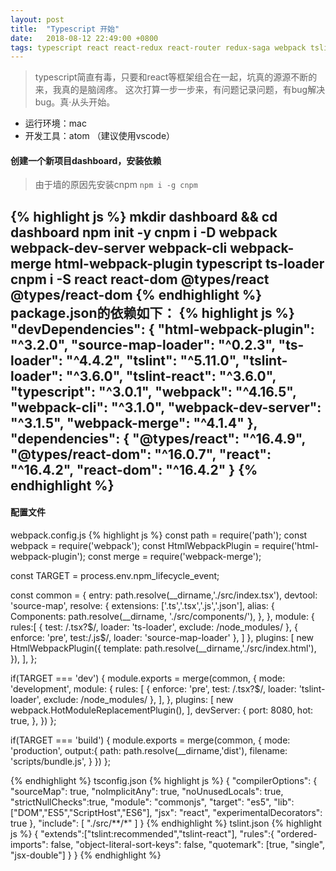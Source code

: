```yaml
---
layout: post
title:  "Typescript 开始"
date:   2018-08-12 22:49:00 +0800
tags: typescript react react-redux react-router redux-saga webpack tslint
---
```


> typescript简直有毒，只要和react等框架组合在一起，坑真的源源不断的来，我真的是脑阔疼。
这次打算一步一步来，有问题记录问题，有bug解决bug。真·从头开始。

- 运行环境：mac
- 开发工具：atom （建议使用vscode）

#### 创建一个新项目dashboard，安装依赖
> 由于墙的原因先安装cnpm ``npm i -g cnpm``

{% highlight js %}
mkdir dashboard && cd dashboard
npm init -y
cnpm i -D webpack webpack-dev-server webpack-cli webpack-merge html-webpack-plugin typescript ts-loader
cnpm i -S react react-dom @types/react @types/react-dom
{% endhighlight %}
package.json的依赖如下：
{% highlight js %}
"devDependencies": {
  "html-webpack-plugin": "^3.2.0",
  "source-map-loader": "^0.2.3",
  "ts-loader": "^4.4.2",
  "tslint": "^5.11.0",
  "tslint-loader": "^3.6.0",
  "tslint-react": "^3.6.0",
  "typescript": "^3.0.1",
  "webpack": "^4.16.5",
  "webpack-cli": "^3.1.0",
  "webpack-dev-server": "^3.1.5",
  "webpack-merge": "^4.1.4"
},
"dependencies": {
  "@types/react": "^16.4.9",
  "@types/react-dom": "^16.0.7",
  "react": "^16.4.2",
  "react-dom": "^16.4.2"
}
{% endhighlight %}
---
#### 配置文件
webpack.config.js
{% highlight js %}
const path = require('path');
const webpack = require('webpack');
const HtmlWebpackPlugin = require('html-webpack-plugin');
const merge = require('webpack-merge');

const TARGET = process.env.npm_lifecycle_event;

const common = {
  entry: path.resolve(__dirname,'./src/index.tsx'),
  devtool: 'source-map',
  resolve: {
    extensions: ['.ts','.tsx','.js','.json'],
    alias: {
      Components: path.resolve(__dirname, './src/components/'),
    },
  },
  module: {
    rules:[
      { test: /\.tsx?$/, loader: 'ts-loader', exclude: /node_modules/ },
      { enforce: 'pre', test:/\.js$/, loader: 'source-map-loader' },
    ]
  },
  plugins: [
    new HtmlWebpackPlugin({
      template: path.resolve(__dirname,'./src/index.html'),
    }),
  ],
};

if(TARGET === 'dev') {
  module.exports = merge(common, {
    mode: 'development',
    module: {
      rules: [
        { enforce: 'pre', test: /\.tsx?$/, loader: 'tslint-loader', exclude: /node_modules/ },
      ],
    },
    plugins: [
      new webpack.HotModuleReplacementPlugin(),
    ],
    devServer: {
      port: 8080,
      hot: true,
    },
  })
};

if(TARGET === 'build') {
  module.exports = merge(common, {
    mode: 'production',
    output:{
      path: path.resolve(__dirname,'dist'),
      filename: 'scripts/bundle.js',
    }
  })
};

{% endhighlight %}
tsconfig.json
{% highlight js %}
{
  "compilerOptions": {
    "sourceMap": true,
    "noImplicitAny": true,
    "noUnusedLocals": true,
    "strictNullChecks":true,
    "module": "commonjs",
    "target": "es5",
    "lib": ["DOM","ES5","ScriptHost","ES6"],
    "jsx": "react",
    "experimentalDecorators": true
  },
  "include": [
    "./src/**/*"
  ]
}
{% endhighlight %}
tslint.json
{% highlight js %}
{
  "extends":["tslint:recommended","tslint-react"],
  "rules":{
    "ordered-imports": false,
    "object-literal-sort-keys": false,
    "quotemark": [true, "single", "jsx-double"]
  }
}
{% endhighlight %}
